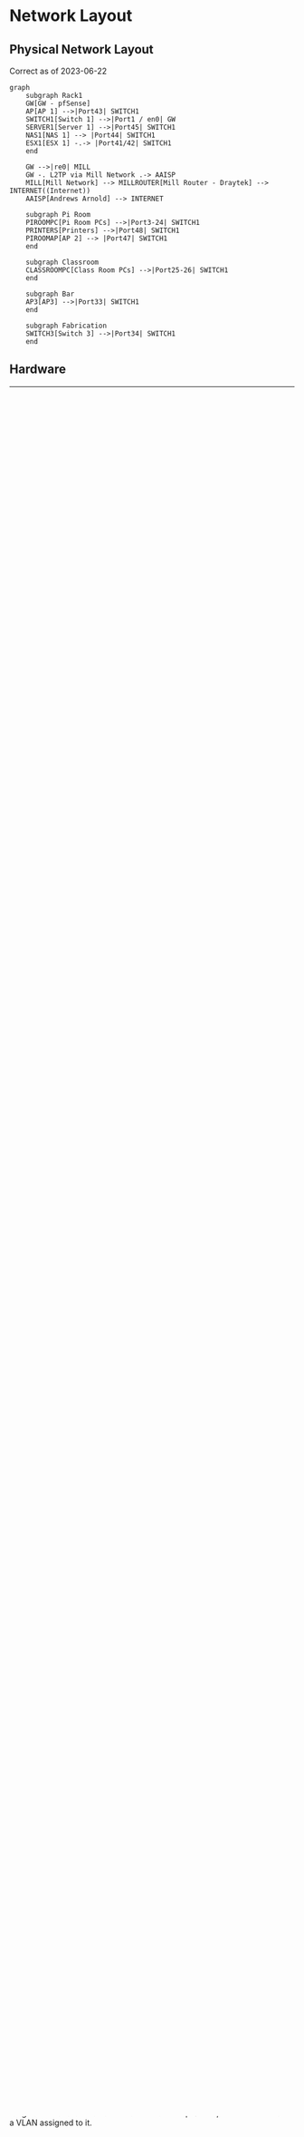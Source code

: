 # Network Layout

## Physical Network Layout

Correct as of 2023-06-22

```mermaid
graph 
    subgraph Rack1
    GW[GW - pfSense] 
    AP[AP 1] -->|Port43| SWITCH1
    SWITCH1[Switch 1] -->|Port1 / en0| GW
    SERVER1[Server 1] -->|Port45| SWITCH1
    NAS1[NAS 1] --> |Port44| SWITCH1
    ESX1[ESX 1] -.-> |Port41/42| SWITCH1
    end

    GW -->|re0| MILL
    GW -. L2TP via Mill Network .-> AAISP
    MILL[Mill Network] --> MILLROUTER[Mill Router - Draytek] --> INTERNET((Internet))
    AAISP[Andrews Arnold] --> INTERNET
    
    subgraph Pi Room
    PIROOMPC[Pi Room PCs] -->|Port3-24| SWITCH1
    PRINTERS[Printers] -->|Port48| SWITCH1
    PIROOMAP[AP 2] --> |Port47| SWITCH1
    end

    subgraph Classroom
    CLASSROOMPC[Class Room PCs] -->|Port25-26| SWITCH1
    end
    
    subgraph Bar
    AP3[AP3] -->|Port33| SWITCH1
    end
    
    subgraph Fabrication
    SWITCH3[Switch 3] -->|Port34| SWITCH1
    end
```

## Hardware

| Name     | Manf    | Model          | Type      | Location    | Status                  | Notes                             |
| -------- | ------- | -------------- | --------- | ----------- | ----------------------- | --------------------------------- |
| GW       | HP      | Unknown        | Router    | Rack 1      | Live                    | HP desktop system running pfSense |
| Switch 1 | Cisco   | Catalyst 3560G | L3 Switch | Rack 1      | Live                    |                                   |
| Switch 2 | Cisco   | Catalyst 3560G | L3 Switch | Rack 1      | Waiting to be installed | Sandbox/Learning switch           |
| Switch 3 | HP      | Procurve 2824  | L2 Switch | Fabrication | Live                    | Switch for the fabrication area   |
| AP 1     | Linksys | WRT1900ACS     | AP        | Top of Rack | Live                    | Uses stock firmware               |
| AP 2     | Netgear | WNR2000        | AP        | Pi Room     | Live                    |                                   |
| AP 3     | Cisco   | RV110W         | AP        | Bar         | Live                    |                                   |
| NAS 1    | QNAP    | TS-431+        | NAS       | Rack 1      | Live                    |                                   |
| UPS      | APC     | ???            | UPS       | Rack 1      | Live                    |                                   |
| ESX 1    | Dell    | R320           | Server    | Rack 1      | Live                    |                                   |

### GW - pfSense

We've got a small HP desktop system running pfSense with a quad port NIC, giving us 5 physical NICs. At the moment the motherboard NIC is connected to the Mill network, and the 4 port NIC is used for internal traffic.

| Port  | Connected to | Notes                          |
| ----- | ------------ | ------------------------------ |
| `re0` | Mill network |                                |
| `en0` | Switch 1     | Tagged only traffic, all VLANs |
| `en1` |              |                                |
| `en2` |              |                                |
| `en3` |              |                                |

### AP 1

WiFi is served by a router/AP on top of the rack. Its currently in 'dumb AP' mode, in that DHCP is disabled and we're not using any of the routing mode of the router itself. It has a 4 port switch and a 'Internet' port.

| Port       | Connected to | Notes |
| ---------- | ------------ | ----- |
| `Internet` |              |       |
| `Port1`    |              |       |
| `Port2`    |              |       |
| `Port3`    | Switch1      |       |
| `Port4`    |              |       |

## L3 Layout / VLANs

TL;DR: All VLANs can access Shared Services, Automation is only accessible via Shared Services.

```mermaid
graph LR
    INTERNET((Internet))
    SHARED[Shared Services - VLAN 225]
    WiFi[WiFi - VLAN 226]
    PIROOM[Pi Room - VLAN 227]
    CLASSROOM[Classroom - VLAN 228]
    AUTOMATION[Automation VLAN 229]
    SHARED --> INTERNET
    PIROOM --> INTERNET
    CLASSROOM --> INTERNET
    WiFi --> INTERNET
    INTERNET <--> DMZ[DMZ - VLAN 230]
    SHARED --> DMZ
    PIROOM --> DMZ
    CLASSROOM --> DMZ
    WiFi --> DMZ
    
    WiFi --> SHARED
    PIROOM --> SHARED
    CLASSROOM --> SHARED
    SHARED --> AUTOMATION
```

### Mill Network - VLAN '101'

Our outbound internet route, should be treated as untrusted due to relatively little control over devices in other businesses.

IP Range: `192.168.0.0/16`

### Shared Services - VLAN 225

Where the servers, routers, and other central bits are hosted.

IP Range: `10.3.1.0/24`

This subnet doesn't have DHCP enabled, we use static assignment. Here is the current list:

| Device Name   | IP Address  | Location               |
| ------------- | ----------- | ---------------------- |
| GW            | `10.3.1.1`  | Rack 1                 |
| Switch 1      | `10.3.1.2`  | Rack 1                 |
| Server 1      | `10.3.1.3`  | Rack 1                 |
| Switch 3      | `10.3.1.4`  | Workshop / Fabrication |
| NAS 1         | `10.3.1.5`  | Rack 1                 |
| ESX 1         | `10.3.1.10` | Rack 1                 |
| ESX 1 iDRAC   | `10.3.1.20` | Rack 1                 |
| HP Printer    | `10.3.1.50` | Pi Room 5/7            |
| Epson Printer | `10.3.1.51` | Pi Room                |

### WiFi - VLAN 226

WiFi users, General open access to the internet and internal services. Due to the terrible routing on these APs, its unlikely that the management address will respond outside the VLAN.

IP Range: `10.3.2.0/24`

DHCP enabled, `10.3.2.11 - 10.3.2.254`

| Device Name | IP Address | Location                |
| ----------- | ---------- | ----------------------- |
| AP1         | `10.3.2.2` | On top of Rack 1        |
| AP2         | `10.3.2.3` | Pi Room behind Printers |
| AP3         | `10.3.2.4` | Bar above the door      |

### Pi Room - VLAN 227

Pi Room / Co-Working space. General open access to the internet and internal services.

IP Range: `10.3.14.0/24`

DHCP enabled, `10.3.14.2 - 10.3.14.254`

### Classroom - VLAN 228

Class room, General open access to the internet and internal services.

IP Range `10.3.15.0/24`

DHCP enabled, `10.3.15.2 - 10.3.15.254`

### Automation - VLAN 229

Used for any automation devices that do not require open internet access, or need to be secured away from the general network (e.g. Door system)

IP Range `10.3.16.0/24`

DHCP enabled, `10.3.16.2 - 10.3.16.128`

This subnet does have DHCP enabled, but we use some static assignment. Here is the current list:

| Device Name | IP Address | Location |
| ----------- | ---------- | -------- |

### DMZ - VLAN 230

Used for internet facing services, all systems are allocated addresses within the A&A delgated IP range.

IP Range: `81.187.195.16/29`

| Device Name | IP Address | Location |
| ----------- | ---------- | -------- |

### OpenVPN

The pfSense has a OpenVPN server, this allocates IPs in the `10.3.254.0/24` range and is available as a normal interface on pfSense, but it doesn't have a VLAN assigned to it.
